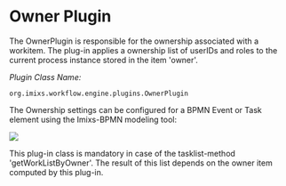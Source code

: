 # Owner Plugin 

The OwnerPlugin is responsible for the ownership associated with a workitem.
The plug-in applies a ownership list of userIDs and roles to the current process instance stored in the item 'owner'.


_Plugin Class Name:_

    org.imixs.workflow.engine.plugins.OwnerPlugin
    
The Ownership settings can be configured for a BPMN Event or Task element using the Imixs-BPMN modeling tool:


<img src="../../images/modelling/bpmn_screen_21.png"/>  


This plug-in class is mandatory in case of the tasklist-method 'getWorkListByOwner'. The result of this list depends on the owner item computed by this plug-in. 
